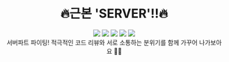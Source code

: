 <div align="center"> 
  <h1>🔥근본 'SERVER'!!🔥</h1>
  <div style={display:flex}>
    <img src="https://img.shields.io/badge/Springboot-6DB33F?style=for-the-badge&logo=html5&logoColor=white">
    <img src="https://img.shields.io/badge/Java-007396?style=for-the-badge&logo=OpenJDK&logoColor=white"/>
    <img src="https://img.shields.io/badge/mysql-4479A1?style=for-the-badge&logo=mysql&logoColor=white"> 
    <img src="https://img.shields.io/badge/GitHub-100000?style=for-the-badge&logo=github&logoColor=white"/>
    <img src="https://img.shields.io/badge/git-F05032?style=for-the-badge&logo=git&logoColor=white">
<div align="center"> 
서버파트 파이팅! 
  적극적인 코드 리뷰와 서로 소통하는 분위기를 함께 가꾸어 나가보아요 🏄‍♂️
